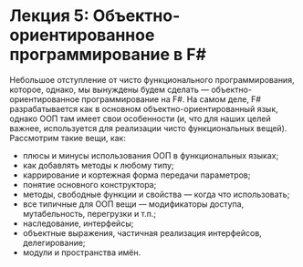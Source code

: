 # Лекция 5: Объектно-ориентированное программирование в F\#

Небольшое отступление от чисто функционального программирования, которое, однако, мы вынуждены будем сделать — объектно-ориентированное программирование на F\#. На самом деле, F\# разрабатывается как в основном объектно-ориентированный язык, однако ООП там имеет свои особенности (и, что для наших целей важнее, используется для реализации чисто функциональных вещей). Рассмотрим такие вещи, как:

- плюсы и минусы использования ООП в функциональных языках;
- как добавлять методы к любому типу;
- каррирование и кортежная форма передачи параметров;
- понятие основного конструктора;
- методы, свободные функции и свойства — когда что использовать;
- все типичные для ООП вещи — модификаторы доступа, мутабельность, перегрузки и т.п.;
- наследование, интерфейсы;
- объектные выражения, частичная реализация интерфейсов, делегирование;
- модули и пространства имён.
